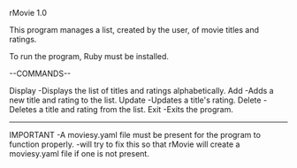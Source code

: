rMovie 1.0

This program manages a list, created by the user, of movie titles and ratings.

To run the program, Ruby must be installed.  

--COMMANDS--

Display
    -Displays the list of titles and ratings alphabetically.
Add
    -Adds a new title and rating to the list.
Update
    -Updates a title's rating.
Delete
    -Deletes a title and rating from the list.
Exit
    -Exits the program.

------------

IMPORTANT
-A moviesy.yaml file must be present for the program to function properly.
	-will try to fix this so that rMovie will create a moviesy.yaml file 
	 if one is not present.
